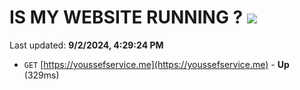 # IS MY WEBSITE RUNNING ? [![](https://img.shields.io/static/v1?label=Sponsor&message=%E2%9D%A4&logo=GitHub&color=%23fe8e86)](https://github.com/sponsors/Youssef-Lehmam)

Last updated: **9/2/2024, 4:29:24 PM**

- `GET` [https://youssefservice.me](https://youssefservice.me) - **Up** (329ms)

